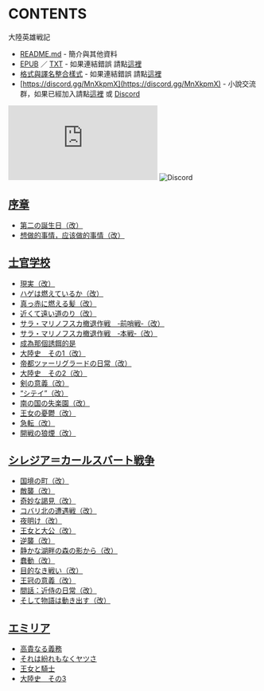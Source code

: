 # CONTENTS

大陸英雄戦記


- [README.md](README.md) - 簡介與其他資料
- [EPUB](https://gitlab.com/demonovel/epub-txt/blob/master/syosetu_out/%E5%A4%A7%E9%99%B8%E8%8B%B1%E9%9B%84%E6%88%A6%E8%A8%98.epub) ／ [TXT](https://gitlab.com/demonovel/epub-txt/blob/master/syosetu_out/out/%E5%A4%A7%E9%99%B8%E8%8B%B1%E9%9B%84%E6%88%A6%E8%A8%98.out.txt) - 如果連結錯誤 請點[這裡](https://gitlab.com/demonovel/epub-txt/tree/master)
- [格式與譯名整合樣式](https://github.com/bluelovers/node-novel/blob/master/lib/locales/%E5%A4%A7%E9%99%B8%E8%8B%B1%E9%9B%84%E6%88%A6%E8%A8%98.ts) - 如果連結錯誤 請點[這裡](https://github.com/bluelovers/node-novel/tree/master/lib/locales)
- [https://discord.gg/MnXkpmX](https://discord.gg/MnXkpmX) - 小說交流群，如果已經加入請點[這裡](https://discordapp.com/channels/467794087769014273/467794088285175809) 或 [Discord](https://discordapp.com/channels/@me)


![導航目錄](https://chart.apis.google.com/chart?cht=qr&chs=150x150&chl=https://gitee.com/bluelovers/novel/blob/master/syosetu/大陸英雄戦記/導航目錄.md)  ![Discord](https://chart.apis.google.com/chart?cht=qr&chs=150x150&chl=https://discord.gg/MnXkpmX)




## [序章](00000_%E5%BA%8F%E7%AB%A0)

- [第二の誕生日（改）](00000_%E5%BA%8F%E7%AB%A0/00010_%E7%AC%AC%E4%BA%8C%E3%81%AE%E8%AA%95%E7%94%9F%E6%97%A5%EF%BC%88%E6%94%B9%EF%BC%89.txt)
- [想做的事情，应该做的事情（改）](00000_%E5%BA%8F%E7%AB%A0/00020_%E6%83%B3%E5%81%9A%E7%9A%84%E4%BA%8B%E6%83%85%EF%BC%8C%E5%BA%94%E8%AF%A5%E5%81%9A%E7%9A%84%E4%BA%8B%E6%83%85%EF%BC%88%E6%94%B9%EF%BC%89.txt)


## [士官学校](00010_%E5%A3%AB%E5%AE%98%E5%AD%A6%E6%A0%A1)

- [現実（改）](00010_%E5%A3%AB%E5%AE%98%E5%AD%A6%E6%A0%A1/00010_%E7%8F%BE%E5%AE%9F%EF%BC%88%E6%94%B9%EF%BC%89.txt)
- [ハゲは燃えているか（改）](00010_%E5%A3%AB%E5%AE%98%E5%AD%A6%E6%A0%A1/00020_%E3%83%8F%E3%82%B2%E3%81%AF%E7%87%83%E3%81%88%E3%81%A6%E3%81%84%E3%82%8B%E3%81%8B%EF%BC%88%E6%94%B9%EF%BC%89.txt)
- [真っ赤に燃える髪（改）](00010_%E5%A3%AB%E5%AE%98%E5%AD%A6%E6%A0%A1/00030_%E7%9C%9F%E3%81%A3%E8%B5%A4%E3%81%AB%E7%87%83%E3%81%88%E3%82%8B%E9%AB%AA%EF%BC%88%E6%94%B9%EF%BC%89.txt)
- [近くて遠い道のり（改）](00010_%E5%A3%AB%E5%AE%98%E5%AD%A6%E6%A0%A1/00040_%E8%BF%91%E3%81%8F%E3%81%A6%E9%81%A0%E3%81%84%E9%81%93%E3%81%AE%E3%82%8A%EF%BC%88%E6%94%B9%EF%BC%89.txt)
- [サラ・マリノフスカ撤退作戦　‐前哨戦‐（改）](00010_%E5%A3%AB%E5%AE%98%E5%AD%A6%E6%A0%A1/00050_%E3%82%B5%E3%83%A9%E3%83%BB%E3%83%9E%E3%83%AA%E3%83%8E%E3%83%95%E3%82%B9%E3%82%AB%E6%92%A4%E9%80%80%E4%BD%9C%E6%88%A6%E3%80%80%E2%80%90%E5%89%8D%E5%93%A8%E6%88%A6%E2%80%90%EF%BC%88%E6%94%B9%EF%BC%89.txt)
- [サラ・マリノフスカ撤退作戦　‐本戦‐（改）](00010_%E5%A3%AB%E5%AE%98%E5%AD%A6%E6%A0%A1/00060_%E3%82%B5%E3%83%A9%E3%83%BB%E3%83%9E%E3%83%AA%E3%83%8E%E3%83%95%E3%82%B9%E3%82%AB%E6%92%A4%E9%80%80%E4%BD%9C%E6%88%A6%E3%80%80%E2%80%90%E6%9C%AC%E6%88%A6%E2%80%90%EF%BC%88%E6%94%B9%EF%BC%89.txt)
- [成為那個誘餌的是](00010_%E5%A3%AB%E5%AE%98%E5%AD%A6%E6%A0%A1/00070_%E6%88%90%E7%82%BA%E9%82%A3%E5%80%8B%E8%AA%98%E9%A4%8C%E7%9A%84%E6%98%AF.txt)
- [大陸史　その1（改）](00010_%E5%A3%AB%E5%AE%98%E5%AD%A6%E6%A0%A1/00080_%E5%A4%A7%E9%99%B8%E5%8F%B2%E3%80%80%E3%81%9D%E3%81%AE1%EF%BC%88%E6%94%B9%EF%BC%89.txt)
- [帝都ツァーリグラードの日常（改）](00010_%E5%A3%AB%E5%AE%98%E5%AD%A6%E6%A0%A1/00090_%E5%B8%9D%E9%83%BD%E3%83%84%E3%82%A1%E3%83%BC%E3%83%AA%E3%82%B0%E3%83%A9%E3%83%BC%E3%83%89%E3%81%AE%E6%97%A5%E5%B8%B8%EF%BC%88%E6%94%B9%EF%BC%89.txt)
- [大陸史　その2（改）](00010_%E5%A3%AB%E5%AE%98%E5%AD%A6%E6%A0%A1/00100_%E5%A4%A7%E9%99%B8%E5%8F%B2%E3%80%80%E3%81%9D%E3%81%AE2%EF%BC%88%E6%94%B9%EF%BC%89.txt)
- [剣の意義（改）](00010_%E5%A3%AB%E5%AE%98%E5%AD%A6%E6%A0%A1/00110_%E5%89%A3%E3%81%AE%E6%84%8F%E7%BE%A9%EF%BC%88%E6%94%B9%EF%BC%89.txt)
- [“シテイ”（改）](00010_%E5%A3%AB%E5%AE%98%E5%AD%A6%E6%A0%A1/00120_%E2%80%9C%E3%82%B7%E3%83%86%E3%82%A4%E2%80%9D%EF%BC%88%E6%94%B9%EF%BC%89.txt)
- [南の国の失楽園（改）](00010_%E5%A3%AB%E5%AE%98%E5%AD%A6%E6%A0%A1/00130_%E5%8D%97%E3%81%AE%E5%9B%BD%E3%81%AE%E5%A4%B1%E6%A5%BD%E5%9C%92%EF%BC%88%E6%94%B9%EF%BC%89.txt)
- [王女の憂鬱（改）](00010_%E5%A3%AB%E5%AE%98%E5%AD%A6%E6%A0%A1/00140_%E7%8E%8B%E5%A5%B3%E3%81%AE%E6%86%82%E9%AC%B1%EF%BC%88%E6%94%B9%EF%BC%89.txt)
- [急転（改）](00010_%E5%A3%AB%E5%AE%98%E5%AD%A6%E6%A0%A1/00150_%E6%80%A5%E8%BB%A2%EF%BC%88%E6%94%B9%EF%BC%89.txt)
- [開戦の狼煙（改）](00010_%E5%A3%AB%E5%AE%98%E5%AD%A6%E6%A0%A1/00160_%E9%96%8B%E6%88%A6%E3%81%AE%E7%8B%BC%E7%85%99%EF%BC%88%E6%94%B9%EF%BC%89.txt)


## [シレジア＝カールスバート戦争](00020_%E3%82%B7%E3%83%AC%E3%82%B8%E3%82%A2%EF%BC%9D%E3%82%AB%E3%83%BC%E3%83%AB%E3%82%B9%E3%83%90%E3%83%BC%E3%83%88%E6%88%A6%E4%BA%89)

- [国境の町（改）](00020_%E3%82%B7%E3%83%AC%E3%82%B8%E3%82%A2%EF%BC%9D%E3%82%AB%E3%83%BC%E3%83%AB%E3%82%B9%E3%83%90%E3%83%BC%E3%83%88%E6%88%A6%E4%BA%89/00010_%E5%9B%BD%E5%A2%83%E3%81%AE%E7%94%BA%EF%BC%88%E6%94%B9%EF%BC%89.txt)
- [敵襲（改）](00020_%E3%82%B7%E3%83%AC%E3%82%B8%E3%82%A2%EF%BC%9D%E3%82%AB%E3%83%BC%E3%83%AB%E3%82%B9%E3%83%90%E3%83%BC%E3%83%88%E6%88%A6%E4%BA%89/00020_%E6%95%B5%E8%A5%B2%EF%BC%88%E6%94%B9%EF%BC%89.txt)
- [奇妙な謁見（改）](00020_%E3%82%B7%E3%83%AC%E3%82%B8%E3%82%A2%EF%BC%9D%E3%82%AB%E3%83%BC%E3%83%AB%E3%82%B9%E3%83%90%E3%83%BC%E3%83%88%E6%88%A6%E4%BA%89/00030_%E5%A5%87%E5%A6%99%E3%81%AA%E8%AC%81%E8%A6%8B%EF%BC%88%E6%94%B9%EF%BC%89.txt)
- [コバリ北の遭遇戦（改）](00020_%E3%82%B7%E3%83%AC%E3%82%B8%E3%82%A2%EF%BC%9D%E3%82%AB%E3%83%BC%E3%83%AB%E3%82%B9%E3%83%90%E3%83%BC%E3%83%88%E6%88%A6%E4%BA%89/00040_%E3%82%B3%E3%83%90%E3%83%AA%E5%8C%97%E3%81%AE%E9%81%AD%E9%81%87%E6%88%A6%EF%BC%88%E6%94%B9%EF%BC%89.txt)
- [夜明け（改）](00020_%E3%82%B7%E3%83%AC%E3%82%B8%E3%82%A2%EF%BC%9D%E3%82%AB%E3%83%BC%E3%83%AB%E3%82%B9%E3%83%90%E3%83%BC%E3%83%88%E6%88%A6%E4%BA%89/00050_%E5%A4%9C%E6%98%8E%E3%81%91%EF%BC%88%E6%94%B9%EF%BC%89.txt)
- [王女と大公（改）](00020_%E3%82%B7%E3%83%AC%E3%82%B8%E3%82%A2%EF%BC%9D%E3%82%AB%E3%83%BC%E3%83%AB%E3%82%B9%E3%83%90%E3%83%BC%E3%83%88%E6%88%A6%E4%BA%89/00060_%E7%8E%8B%E5%A5%B3%E3%81%A8%E5%A4%A7%E5%85%AC%EF%BC%88%E6%94%B9%EF%BC%89.txt)
- [逆襲（改）](00020_%E3%82%B7%E3%83%AC%E3%82%B8%E3%82%A2%EF%BC%9D%E3%82%AB%E3%83%BC%E3%83%AB%E3%82%B9%E3%83%90%E3%83%BC%E3%83%88%E6%88%A6%E4%BA%89/00070_%E9%80%86%E8%A5%B2%EF%BC%88%E6%94%B9%EF%BC%89.txt)
- [静かな湖畔の森の影から（改）](00020_%E3%82%B7%E3%83%AC%E3%82%B8%E3%82%A2%EF%BC%9D%E3%82%AB%E3%83%BC%E3%83%AB%E3%82%B9%E3%83%90%E3%83%BC%E3%83%88%E6%88%A6%E4%BA%89/00080_%E9%9D%99%E3%81%8B%E3%81%AA%E6%B9%96%E7%95%94%E3%81%AE%E6%A3%AE%E3%81%AE%E5%BD%B1%E3%81%8B%E3%82%89%EF%BC%88%E6%94%B9%EF%BC%89.txt)
- [蠢動（改）](00020_%E3%82%B7%E3%83%AC%E3%82%B8%E3%82%A2%EF%BC%9D%E3%82%AB%E3%83%BC%E3%83%AB%E3%82%B9%E3%83%90%E3%83%BC%E3%83%88%E6%88%A6%E4%BA%89/00090_%E8%A0%A2%E5%8B%95%EF%BC%88%E6%94%B9%EF%BC%89.txt)
- [目的なき戦い（改）](00020_%E3%82%B7%E3%83%AC%E3%82%B8%E3%82%A2%EF%BC%9D%E3%82%AB%E3%83%BC%E3%83%AB%E3%82%B9%E3%83%90%E3%83%BC%E3%83%88%E6%88%A6%E4%BA%89/00100_%E7%9B%AE%E7%9A%84%E3%81%AA%E3%81%8D%E6%88%A6%E3%81%84%EF%BC%88%E6%94%B9%EF%BC%89.txt)
- [王冠の意義（改）](00020_%E3%82%B7%E3%83%AC%E3%82%B8%E3%82%A2%EF%BC%9D%E3%82%AB%E3%83%BC%E3%83%AB%E3%82%B9%E3%83%90%E3%83%BC%E3%83%88%E6%88%A6%E4%BA%89/00110_%E7%8E%8B%E5%86%A0%E3%81%AE%E6%84%8F%E7%BE%A9%EF%BC%88%E6%94%B9%EF%BC%89.txt)
- [間話：近侍の日常（改）](00020_%E3%82%B7%E3%83%AC%E3%82%B8%E3%82%A2%EF%BC%9D%E3%82%AB%E3%83%BC%E3%83%AB%E3%82%B9%E3%83%90%E3%83%BC%E3%83%88%E6%88%A6%E4%BA%89/00120_%E9%96%93%E8%A9%B1%EF%BC%9A%E8%BF%91%E4%BE%8D%E3%81%AE%E6%97%A5%E5%B8%B8%EF%BC%88%E6%94%B9%EF%BC%89.txt)
- [そして物語は動き出す（改）](00020_%E3%82%B7%E3%83%AC%E3%82%B8%E3%82%A2%EF%BC%9D%E3%82%AB%E3%83%BC%E3%83%AB%E3%82%B9%E3%83%90%E3%83%BC%E3%83%88%E6%88%A6%E4%BA%89/00130_%E3%81%9D%E3%81%97%E3%81%A6%E7%89%A9%E8%AA%9E%E3%81%AF%E5%8B%95%E3%81%8D%E5%87%BA%E3%81%99%EF%BC%88%E6%94%B9%EF%BC%89.txt)


## [エミリア](00030_%E3%82%A8%E3%83%9F%E3%83%AA%E3%82%A2)

- [高貴なる義務](00030_%E3%82%A8%E3%83%9F%E3%83%AA%E3%82%A2/00010_%E9%AB%98%E8%B2%B4%E3%81%AA%E3%82%8B%E7%BE%A9%E5%8B%99.txt)
- [それは紛れもなくヤツさ](00030_%E3%82%A8%E3%83%9F%E3%83%AA%E3%82%A2/00020_%E3%81%9D%E3%82%8C%E3%81%AF%E7%B4%9B%E3%82%8C%E3%82%82%E3%81%AA%E3%81%8F%E3%83%A4%E3%83%84%E3%81%95.txt)
- [王女と騎士](00030_%E3%82%A8%E3%83%9F%E3%83%AA%E3%82%A2/00030_%E7%8E%8B%E5%A5%B3%E3%81%A8%E9%A8%8E%E5%A3%AB.txt)
- [大陸史　その3](00030_%E3%82%A8%E3%83%9F%E3%83%AA%E3%82%A2/00040_%E5%A4%A7%E9%99%B8%E5%8F%B2%E3%80%80%E3%81%9D%E3%81%AE3.txt)


